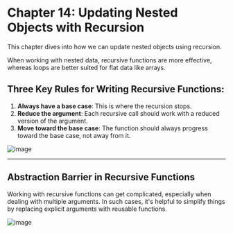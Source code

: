 
# Chapter 14: Updating Nested Objects with Recursion

This chapter dives into how we can update nested objects using recursion.

When working with nested data, recursive functions are more effective, whereas loops are better suited for flat data like arrays.

## Three Key Rules for Writing Recursive Functions:

1. **Always have a base case**: This is where the recursion stops.
2. **Reduce the argument**: Each recursive call should work with a reduced version of the argument.
3. **Move toward the base case**: The function should always progress toward the base case, not away from it.

![image](https://github.com/user-attachments/assets/777b40e2-84c0-421d-a7c2-8d4d78974024)


---


## Abstraction Barrier in Recursive Functions

Working with recursive functions can get complicated, especially when dealing with multiple arguments. In such cases, it's helpful to simplify things by replacing explicit arguments with reusable functions.

![image](https://github.com/user-attachments/assets/55d15f7e-21db-4076-8b84-b6d8acef405f)

